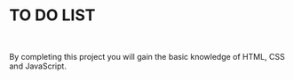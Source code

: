<h1>TO DO LIST</h1><br>
<p>By completing this project you will gain the basic knowledge of HTML, CSS and JavaScript.</p>
